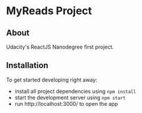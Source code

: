 # MyReads Project

## About

Udacity's ReactJS Nanodegree first project. 

## Installation

To get started developing right away:
* install all project dependencies using `npm install`
* start the development server using `npm start`
* run http://localhost:3000/ to open the app
